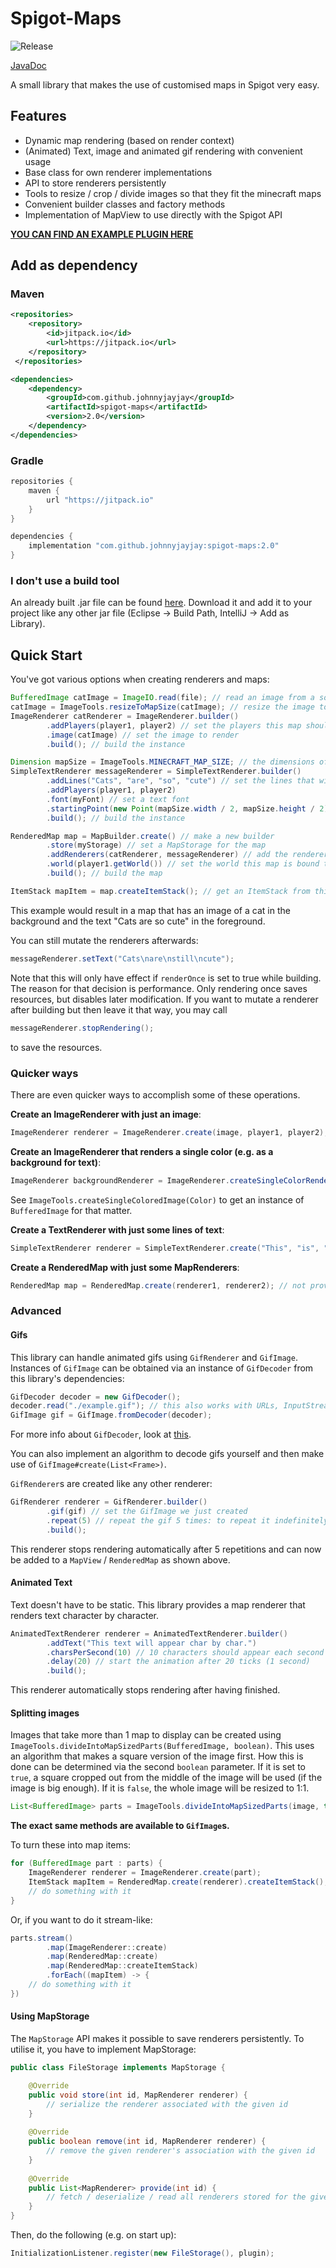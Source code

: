 # Spigot-Maps

![Release](https://jitpack.io/v/JohnnyJayJay/spigot-maps.svg)

[JavaDoc](https://javadoc.jitpack.io/com/github/johnnyjayjay/spigot-maps/1.13.2+-SNAPSHOT/javadoc/index.html)

A small library that makes the use of customised maps in Spigot very easy.

## Features
- Dynamic map rendering (based on render context)
- (Animated) Text, image and animated gif rendering with convenient usage
- Base class for own renderer implementations
- API to store renderers persistently
- Tools to resize / crop / divide images so that they fit the minecraft maps
- Convenient builder classes and factory methods
- Implementation of MapView to use directly with the Spigot API

**[YOU CAN FIND AN EXAMPLE PLUGIN HERE](./example-plugin)**

## Add as dependency

### Maven

```xml
<repositories>
    <repository>
        <id>jitpack.io</id>
        <url>https://jitpack.io</url>
    </repository>
 </repositories>

<dependencies>
    <dependency>
        <groupId>com.github.johnnyjayjay</groupId>
        <artifactId>spigot-maps</artifactId>
        <version>2.0</version>
    </dependency>
</dependencies>
```

### Gradle

```groovy
repositories {
    maven {
        url "https://jitpack.io"
    }
}

dependencies {
    implementation "com.github.johnnyjayjay:spigot-maps:2.0"
}
```

### I don't use a build tool

An already built .jar file can be found [here](https://github.com/JohnnyJayJay/spigot-maps/releases).
Download it and add it to your project like any other jar file (Eclipse -> Build Path, IntelliJ -> Add as Library).

## Quick Start

You've got various options when creating renderers and maps:

```java
BufferedImage catImage = ImageIO.read(file); // read an image from a source, e.g. a file
catImage = ImageTools.resizeToMapSize(catImage); // resize the image to the minecraft map size
ImageRenderer catRenderer = ImageRenderer.builder()
        .addPlayers(player1, player2) // set the players this map should be rendered to (omitting this means it renders for everyone)
        .image(catImage) // set the image to render
        .build(); // build the instance

Dimension mapSize = ImageTools.MINECRAFT_MAP_SIZE; // the dimensions of a Minecraft map (in pixels)
SimpleTextRenderer messageRenderer = SimpleTextRenderer.builder()
        .addLines("Cats", "are", "so", "cute") // set the lines that will be drawn onto the map
        .addPlayers(player1, player2)
        .font(myFont) // set a text font
        .startingPoint(new Point(mapSize.width / 2, mapSize.height / 2)) // start in the middle
        .build(); // build the instance 

RenderedMap map = MapBuilder.create() // make a new builder
        .store(myStorage) // set a MapStorage for the map
        .addRenderers(catRenderer, messageRenderer) // add the renderers to this map
        .world(player1.getWorld()) // set the world this map is bound to, e.g. the world of the target player
        .build(); // build the map

ItemStack mapItem = map.createItemStack(); // get an ItemStack from this map to work with
```

This example would result in a map that has an image of a cat in the background and the text "Cats are so cute" in the foreground.

You can still mutate the renderers afterwards:
```java
messageRenderer.setText("Cats\nare\nstill\ncute");
```
Note that this will only have effect if `renderOnce` is set to true while building. 
The reason for that decision is performance. Only rendering once saves resources, but 
disables later modification.
If you want to mutate a renderer after building but then leave it that way, you may call
```java
messageRenderer.stopRendering();
```
to save the resources.

### Quicker ways

There are even quicker ways to accomplish some of these operations.

**Create an ImageRenderer with just an image**:

```java
ImageRenderer renderer = ImageRenderer.create(image, player1, player2); // the player arguments are optional
```

**Create an ImageRenderer that renders a single color (e.g. as a background for text)**:

```java
ImageRenderer backgroundRenderer = ImageRenderer.createSingleColorRenderer(Color.BLUE, player1, player2) // the player arguments are optional
```

See `ImageTools.createSingleColoredImage(Color)` to get an instance of `BufferedImage` for that matter.

**Create a TextRenderer with just some lines of text**:

```java
SimpleTextRenderer renderer = SimpleTextRenderer.create("This", "is", "noice");
```

**Create a RenderedMap with just some MapRenderers**:

```java
RenderedMap map = RenderedMap.create(renderer1, renderer2); // not providing any renderers returns a map without renderers
```

### Advanced

#### Gifs 

This library can handle animated gifs using `GifRenderer` and `GifImage`.
Instances of `GifImage` can be obtained via an instance of `GifDecoder` from this library's dependencies:
```java
GifDecoder decoder = new GifDecoder();
decoder.read("./example.gif"); // this also works with URLs, InputStreams etc.
GifImage gif = GifImage.fromDecoder(decoder);
```
For more info about `GifDecoder`, look at [this](https://github.com/rtyley/animated-gif-lib-for-java).

You can also implement an algorithm to decode gifs yourself and then make use of `GifImage#create(List<Frame>)`.

`GifRenderer`s are created like any other renderer:
```java
GifRenderer renderer = GifRenderer.builder()
        .gif(gif) // set the GifImage we just created
        .repeat(5) // repeat the gif 5 times: to repeat it indefinitely, omit this setting or set it to GifRenderer.REPEAT_FOREVER
        .build();
```
This renderer stops rendering automatically after 5 repetitions and 
can now be added to a `MapView` / `RenderedMap` as shown above.

#### Animated Text

Text doesn't have to be static. This library provides a map renderer that renders text character by character.
```java
AnimatedTextRenderer renderer = AnimatedTextRenderer.builder()
        .addText("This text will appear char by char.")
        .charsPerSecond(10) // 10 characters should appear each second
        .delay(20) // start the animation after 20 ticks (1 second)
        .build();
```
This renderer automatically stops rendering after having finished.

#### Splitting images

Images that take more than 1 map to display can be created using `ImageTools.divideIntoMapSizedParts(BufferedImage, boolean)`.
This uses an algorithm that makes a square version of the image first. How this is done can be determined via the second 
`boolean` parameter. If it is set to `true`, a square cropped out from the middle of the image will be used 
(if the image is big enough). If it is `false`, the whole image will be resized to 1:1.

```java
List<BufferedImage> parts = ImageTools.divideIntoMapSizedParts(image, true);
```

**The exact same methods are available to `GifImage`s.**

To turn these into map items:

```java
for (BufferedImage part : parts) {
    ImageRenderer renderer = ImageRenderer.create(part);
    ItemStack mapItem = RenderedMap.create(renderer).createItemStack();
    // do something with it
}
```

Or, if you want to do it stream-like:
```java
parts.stream()
        .map(ImageRenderer::create)
        .map(RenderedMap::create)
        .map(RenderedMap::createItemStack)
        .forEach((mapItem) -> {
    // do something with it
})
```

#### Using MapStorage

The `MapStorage` API makes it possible to save renderers persistently. To utilise it, you have to implement MapStorage:

```java
public class FileStorage implements MapStorage {

    @Override
    public void store(int id, MapRenderer renderer) {
        // serialize the renderer associated with the given id
    }
    
    @Override
    public boolean remove(int id, MapRenderer renderer) {
        // remove the given renderer's association with the given id
    }
    
    @Override
    public List<MapRenderer> provide(int id) {
        // fetch / deserialize / read all renderers stored for the given id
    }
}
```

Then, do the following (e.g. on start up):
```java
InitializationListener.register(new FileStorage(), plugin);
```